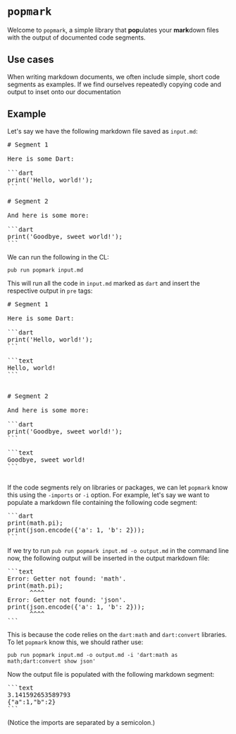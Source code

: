 # `popmark`

Welcome to `popmark`, a simple library that **pop**ulates your **mark**down files with the output of documented code segments.

<!-- comment -->

## Use cases

When writing markdown documents, we often include simple, short code segments as examples. If we find ourselves repeatedly copying code and output to inset onto our documentation 

## Example

Let's say we have the following markdown file saved as `input.md`:

<pre>
# Segment 1

Here is some Dart:

```dart
print('Hello, world!');
```

# Segment 2

And here is some more:

```dart
print('Goodbye, sweet world!');
```
</pre>

We can run the following in the CL:

```text
pub run popmark input.md
```

This will run all the code in `input.md` marked as `dart` and insert the respective output in `pre` tags:

<pre>
# Segment 1

Here is some Dart:

```dart
print('Hello, world!');
```

```text
Hello, world!
```


# Segment 2

And here is some more:

```dart
print('Goodbye, sweet world!');
```

```text
Goodbye, sweet world!
```

</pre>

If the code segments rely on libraries or packages, we can let `popmark` know this using the `-imports` or `-i` option. For example, let's say we want to populate a markdown file containing the following code segment:

<pre>
```dart
print(math.pi);
print(json.encode({'a': 1, 'b': 2}));
```
</pre>

If we try to run `pub run popmark input.md -o output.md` in the command line now, the following output will be inserted in the output markdown file:

<pre>
```text
Error: Getter not found: 'math'.
print(math.pi);
      ^^^^
Error: Getter not found: 'json'.
print(json.encode({'a': 1, 'b': 2}));
      ^^^^
```
</pre>

This is because the code relies on the `dart:math` and `dart:convert` libraries. To let `popmark` know this, we should rather use:

```
pub run popmark input.md -o output.md -i 'dart:math as math;dart:convert show json'
```

Now the output file is populated with the following markdown segment:

<pre>
```text
3.141592653589793
{"a":1,"b":2}
```
</pre>

(Notice the imports are separated by a semicolon.)